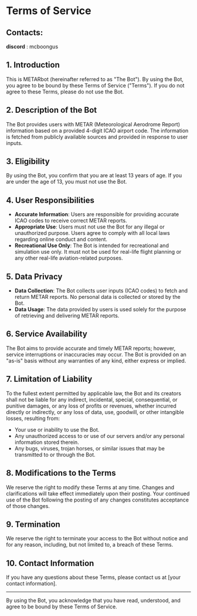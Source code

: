 # Terms of Service

## Contacts:
**discord** : mcboongus

## 1. Introduction
This is METARbot (hereinafter referred to as "The Bot"). By using the Bot, you agree to be bound by these Terms of Service ("Terms"). If you do not agree to these Terms, please do not use the Bot.

## 2. Description of the Bot
The Bot provides users with METAR (Meteorological Aerodrome Report) information based on a provided 4-digit ICAO airport code. The information is fetched from publicly available sources and provided in response to user inputs.

## 3. Eligibility
By using the Bot, you confirm that you are at least 13 years of age. If you are under the age of 13, you must not use the Bot.

## 4. User Responsibilities
- **Accurate Information**: Users are responsible for providing accurate ICAO codes to receive correct METAR reports.
- **Appropriate Use**: Users must not use the Bot for any illegal or unauthorized purpose. Users agree to comply with all local laws regarding online conduct and content.
- **Recreational Use Only**: The Bot is intended for recreational and simulation use only. It must not be used for real-life flight planning or any other real-life aviation-related purposes.

## 5. Data Privacy
- **Data Collection**: The Bot collects user inputs (ICAO codes) to fetch and return METAR reports. No personal data is collected or stored by the Bot.
- **Data Usage**: The data provided by users is used solely for the purpose of retrieving and delivering METAR reports.

## 6. Service Availability
The Bot aims to provide accurate and timely METAR reports; however, service interruptions or inaccuracies may occur. The Bot is provided on an "as-is" basis without any warranties of any kind, either express or implied.

## 7. Limitation of Liability
To the fullest extent permitted by applicable law, the Bot and its creators shall not be liable for any indirect, incidental, special, consequential, or punitive damages, or any loss of profits or revenues, whether incurred directly or indirectly, or any loss of data, use, goodwill, or other intangible losses, resulting from:
- Your use or inability to use the Bot.
- Any unauthorized access to or use of our servers and/or any personal information stored therein.
- Any bugs, viruses, trojan horses, or similar issues that may be transmitted to or through the Bot.

## 8. Modifications to the Terms
We reserve the right to modify these Terms at any time. Changes and clarifications will take effect immediately upon their posting. Your continued use of the Bot following the posting of any changes constitutes acceptance of those changes.

## 9. Termination
We reserve the right to terminate your access to the Bot without notice and for any reason, including, but not limited to, a breach of these Terms.

## 10. Contact Information
If you have any questions about these Terms, please contact us at [your contact information].

---

By using the Bot, you acknowledge that you have read, understood, and agree to be bound by these Terms of Service.
